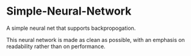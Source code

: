 # Simple-Neural-Network
A simple neural net that supports backpropogation.

This neural network is made as clean as possible, with an emphasis on readability rather than on performance.
